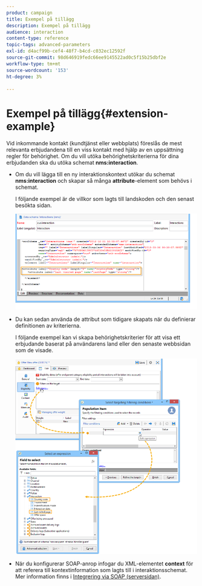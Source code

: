 ```yaml
---
product: campaign
title: Exempel på tillägg
description: Exempel på tillägg
audience: interaction
content-type: reference
topic-tags: advanced-parameters
exl-id: d4acf99b-cef4-48f7-b4cd-c032ec12592f
source-git-commit: 98d646919fedc66ee9145522ad0c5f15b25dbf2e
workflow-type: tm+mt
source-wordcount: '153'
ht-degree: 3%

---
```


# Exempel på tillägg{#extension-example}

Vid inkommande kontakt (kundtjänst eller webbplats) föreslås de mest relevanta erbjudandena till en viss kontakt med hjälp av en uppsättning regler för behörighet. Om du vill utöka behörighetskriterierna för dina erbjudanden ska du utöka schemat **nms:interaction**.

* Om du vill lägga till en ny interaktionskontext utökar du schemat **nms:interaction** och skapar så många **attribute**-element som behövs i schemat.

   I följande exempel är de villkor som lagts till landskoden och den senast besökta sidan.

   ![](assets/s_ncs_configuration_offer_schemas.png)

* Du kan sedan använda de attribut som tidigare skapats när du definierar definitionen av kriterierna.

   I följande exempel kan vi skapa behörighetskriterier för att visa ett erbjudande baserat på användarens land eller den senaste webbsidan som de visade.

   ![](assets/s_ncs_configuration_offer_context.png)

* När du konfigurerar SOAP-anrop infogar du XML-elementet **context** för att referera till kontextinformation som lagts till i interaktionsschemat. Mer information finns i [Integrering via SOAP (serversidan)](../../interaction/using/integration-via-soap--server-side-.md).
